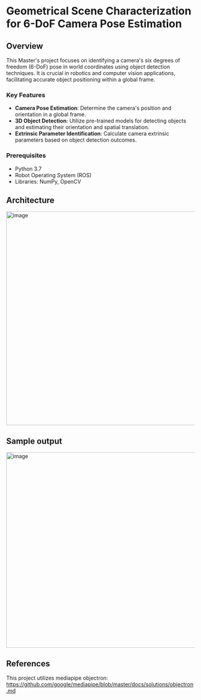 # Geometrical Scene Characterization for 6-DoF Camera Pose Estimation

## Overview
This Master's project focuses on identifying a camera's six degrees of freedom (6-DoF) pose in world coordinates using object detection techniques. It is crucial in robotics and computer vision applications, facilitating accurate object positioning within a global frame.

### Key Features
- **Camera Pose Estimation**: Determine the camera's position and orientation in a global frame.
- **3D Object Detection**: Utilize pre-trained models for detecting objects and estimating their orientation and spatial translation.
- **Extrinsic Parameter Identification**: Calculate camera extrinsic parameters based on object detection outcomes.

### Prerequisites
- Python 3.7
- Robot Operating System (ROS)
- Libraries: NumPy, OpenCV

## Architecture 

<img width="570" alt="image" src="https://github.com/rahulkstk/Thesis_calibration/assets/84446317/4b640777-04f2-4704-8a7a-1ad048095629">


## Sample output


<img width="521" alt="image" src="https://github.com/rahulkstk/Thesis_calibration/assets/84446317/ceb33944-55ca-430f-b5eb-aac2bdab4c10">

## References

This project utilizes mediapipe objectron: https://github.com/google/mediapipe/blob/master/docs/solutions/objectron.md

